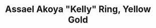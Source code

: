 ---
title: Assael Akoya "Kelly" Ring, Yellow Gold
description: |
  The Assael Kelly Ring is simple and refined. The cream and rose overtones from the Akoya pearl and high polish 18K Gold band are a perfect combination. The Kelly ring can be stacked or worn alone.
specs: |
  Akoya Cultured Pearl, 8.0 - 8.5mm, set in 18K Yellow Gold. Also available in 18K White Gold.
images:
  - image_path: /uploads/assael-akoya-kelly-ring-yellow-gold.jpg
order: 10
categories:
---